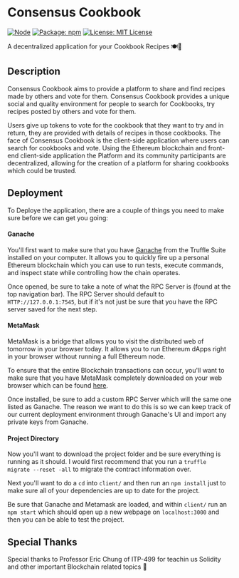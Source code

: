 # Consensus Cookbook


[![Node](https://img.shields.io/node/v/:packageName.svg)](https://nodejs.org)
[![Package: npm](https://img.shields.io/npm/v/npm.svg)](https://www.npmjs.com/)
[![License: MIT License](https://img.shields.io/github/license/mashape/apistatus.svg)](https://opensource.org/licenses/MIT)


A decentralized application for your Cookbook Recipes 🍽🍳 

## Description 
Consensus Cookbook aims to provide a platform to share and find recipes made by others and vote for them. Consensus Cookbook provides a unique social and quality environment for people to search for Cookbooks, try recipes posted by others and vote for them.

Users give up tokens to vote for the cookbook that they want to try and in return, they are provided with details of recipes in those cookbooks. The face of Consensus Cookbook is the client-side application where users can search for cookbooks and vote. Using the Ethereum blockchain and front-end client-side application the Platform and its community participants are decentralized, allowing for the creation of a platform for sharing cookbooks which could be trusted.

## Deployment
To Deploye the application, there are a couple of things you need to make sure before we can get you going: 

#### Ganache 
You'll first want to make sure that you have [Ganache](https://truffleframework.com/ganache) from the Truffle Suite installed on your computer. It allows you to quickly fire up a personal Ethereum blockchain which you can use to run tests, execute commands, and inspect state while controlling how the chain operates.

Once opened, be sure to take a note of what the RPC Server is (found at the top navigation bar). The RPC Server should default to `HTTP://127.0.0.1:7545`, but if it's not just be sure that you have the RPC server saved for the next step.

#### MetaMask 
MetaMask is a bridge that allows you to visit the distributed web of tomorrow in your browser today. It allows you to run Ethereum dApps right in your browser without running a full Ethereum node.

To ensure that the entire Blockchain transactions can occur, you'll want to make sure that you have MetaMask completely downloaded on your web browser which can be found [here](https://metamask.io).

Once installed, be sure to add a custom RPC Server which will the same one listed as Ganache. The reason we want to do this is so we can keep track of our current deployment environment through Ganache's UI and import any private keys from Ganache.

#### Project Directory 
Now you'll want to download the project folder and be sure everything is running as it should. I would first recommend that you run a `truffle migrate --reset -all` to migrate the contract information over.

Next you'll want to do a `cd` into `client/` and then run an `npm install` just to make sure all of your dependencies are up to date for the project. 

Be sure that Ganache and Metamask are loaded, and within `client/` run an `npm start` which should open up a new webpage on `localhost:3000` and then you can be able to test the project. 

## Special Thanks
Special thanks to Professor Eric Chung of ITP-499 for teachin us Solidity and other important Blockchain related topics 🎉






